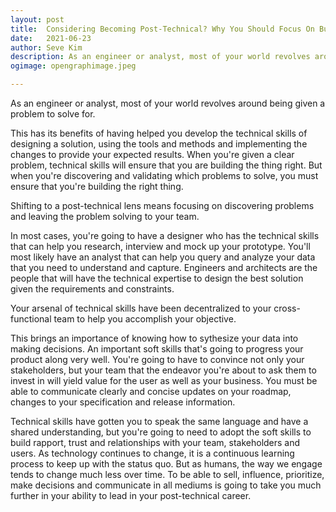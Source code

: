 ```yaml
---
layout: post
title:	Considering Becoming Post-Technical? Why You Should Focus On Building Soft Skills
date:	2021-06-23
author:	Seve Kim
description: As an engineer or analyst, most of your world revolves around being given a problem to solve for.
ogimage: opengraphimage.jpeg

---
```


As an engineer or analyst, most of your world revolves around being given a problem to solve for.

This has its benefits of having helped you develop the technical skills of designing a solution, using the tools and methods and implementing the changes to provide your expected results. When you're given a clear problem, technical skills will ensure that you are building the thing right. But when you're discovering and validating which problems to solve, you must ensure that you're building the right thing.

Shifting to a post-technical lens means focusing on discovering problems and leaving the problem solving to your team.

In most cases, you're going to have a designer who has the technical skills that can help you research, interview and mock up your prototype. You'll most likely have an analyst that can help you query and analyze your data that you need to understand and capture. Engineers and architects are the people that will have the technical expertise to design the best solution given the requirements and constraints.

Your arsenal of technical skills have been decentralized to your cross-functional team to help you accomplish your objective.

This brings an importance of knowing how to sythesize your data into making decisions. An important soft skills that's going to progress your product along very well. You're going to have to convince not only your stakeholders, but your team that the endeavor you're about to ask them to invest in will yield value for the user as well as your business. You must be able to communicate clearly and concise updates on your roadmap, changes to your specification and release information.

Technical skills have gotten you to speak the same language and have a shared understanding, but you're going to need to adopt the soft skills to build rapport, trust and relationships with your team, stakeholders and users. As technology continues to change, it is a continuous learning process to keep up with the status quo. But as humans, the way we engage tends to change much less over time. To be able to sell, influence, prioritize, make decisions and communicate in all mediums is going to take you much further in your ability to lead in your post-technical career.
